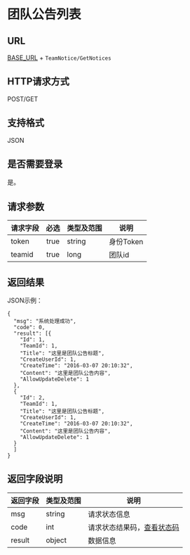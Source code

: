 # 团队公告列表

## URL
[BASE_URL](..) + `TeamNotice/GetNotices`

## HTTP请求方式
POST/GET

## 支持格式
JSON

## 是否需要登录
是。

## 请求参数
| 请求字段 | 必选 | 类型及范围 | 说明 |
| -------- | :--: | ---------- | ---- |
| token | true | string | 身份Token |
| teamid | true | long | 团队id |

## 返回结果
JSON示例：
```
{
  "msg": "系统处理成功",
  "code": 0,
  "result": [{
    "Id": 1,
    "TeamId": 1,
    "Title": "这里是团队公告标题",
    "CreateUserId": 1,
    "CreateTime": "2016-03-07 20:10:32",
    "Content": "这里是团队公告内容",
    "AllowUpdateDelete": 1
  },
  {
    "Id": 2,
    "TeamId": 1,
    "Title": "这里是团队公告标题",
    "CreateUserId": 1,
    "CreateTime": "2016-03-07 20:10:32",
    "Content": "这里是团队公告内容",
    "AllowUpdateDelete": 1
  }
  ]
}
```

## 返回字段说明
| 返回字段 | 类型及范围 | 说明 |
| -------- | ---------- | ---- |
| msg | string | 请求状态信息 |
| code | int | 请求状态结果码，[查看状态码](../状态结果码/index.html) |
| result | object | 数据信息 |
